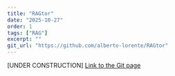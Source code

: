 ```yaml
---
title: "RAGtor"
date: "2025-10-27"
order: 1
tags: ["RAG"]
excerpt: ""
git_url: "https://github.com/alberto-lorente/RAGtor"
---
```


[UNDER CONSTRUCTION]
[Link to the Git page](https://github.com/alberto-lorente/RAGtor)